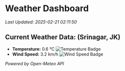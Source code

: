 
# Weather Dashboard

_Last Updated: 2025-02-21 02:11:50_

## Current Weather Data: (Srinagar, JK)
- **Temperature:** 0.6 °C ![Temperature Badge](https://img.shields.io/badge/Temperature-Low%20Temp-blue)
- **Wind Speed:** 3.2 km/h ![Wind Speed Badge](https://img.shields.io/badge/Wind%20Speed-Light%20Wind-blue)

*Powered by Open-Meteo API*
